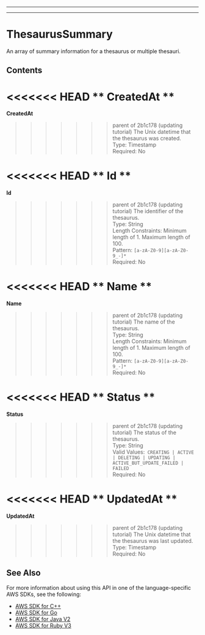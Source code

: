 --------

--------

# ThesaurusSummary<a name="API_ThesaurusSummary"></a>

An array of summary information for a thesaurus or multiple thesauri\.

## Contents<a name="API_ThesaurusSummary_Contents"></a>

<<<<<<< HEAD
 ** CreatedAt **   <a name="Kendra-Type-ThesaurusSummary-CreatedAt"></a>
=======
 **CreatedAt**   <a name="Kendra-Type-ThesaurusSummary-CreatedAt"></a>
>>>>>>> parent of 2b1c178 (updating tutorial)
The Unix datetime that the thesaurus was created\.  
Type: Timestamp  
Required: No

<<<<<<< HEAD
 ** Id **   <a name="Kendra-Type-ThesaurusSummary-Id"></a>
=======
 **Id**   <a name="Kendra-Type-ThesaurusSummary-Id"></a>
>>>>>>> parent of 2b1c178 (updating tutorial)
The identifier of the thesaurus\.  
Type: String  
Length Constraints: Minimum length of 1\. Maximum length of 100\.  
Pattern: `[a-zA-Z0-9][a-zA-Z0-9_-]*`   
Required: No

<<<<<<< HEAD
 ** Name **   <a name="Kendra-Type-ThesaurusSummary-Name"></a>
=======
 **Name**   <a name="Kendra-Type-ThesaurusSummary-Name"></a>
>>>>>>> parent of 2b1c178 (updating tutorial)
The name of the thesaurus\.  
Type: String  
Length Constraints: Minimum length of 1\. Maximum length of 100\.  
Pattern: `[a-zA-Z0-9][a-zA-Z0-9_-]*`   
Required: No

<<<<<<< HEAD
 ** Status **   <a name="Kendra-Type-ThesaurusSummary-Status"></a>
=======
 **Status**   <a name="Kendra-Type-ThesaurusSummary-Status"></a>
>>>>>>> parent of 2b1c178 (updating tutorial)
The status of the thesaurus\.  
Type: String  
Valid Values:` CREATING | ACTIVE | DELETING | UPDATING | ACTIVE_BUT_UPDATE_FAILED | FAILED`   
Required: No

<<<<<<< HEAD
 ** UpdatedAt **   <a name="Kendra-Type-ThesaurusSummary-UpdatedAt"></a>
=======
 **UpdatedAt**   <a name="Kendra-Type-ThesaurusSummary-UpdatedAt"></a>
>>>>>>> parent of 2b1c178 (updating tutorial)
The Unix datetime that the thesaurus was last updated\.  
Type: Timestamp  
Required: No

## See Also<a name="API_ThesaurusSummary_SeeAlso"></a>

For more information about using this API in one of the language\-specific AWS SDKs, see the following:
+  [ AWS SDK for C\+\+](https://docs.aws.amazon.com/goto/SdkForCpp/kendra-2019-02-03/ThesaurusSummary) 
+  [ AWS SDK for Go](https://docs.aws.amazon.com/goto/SdkForGoV1/kendra-2019-02-03/ThesaurusSummary) 
+  [ AWS SDK for Java V2](https://docs.aws.amazon.com/goto/SdkForJavaV2/kendra-2019-02-03/ThesaurusSummary) 
+  [ AWS SDK for Ruby V3](https://docs.aws.amazon.com/goto/SdkForRubyV3/kendra-2019-02-03/ThesaurusSummary) 